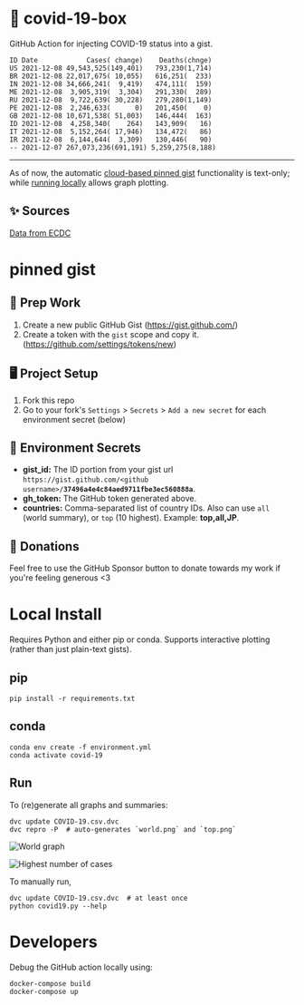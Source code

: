 # 🏥 covid-19-box

GitHub Action for injecting COVID-19 status into a gist.

```
ID Date            Cases( change)    Deaths(chnge)
US 2021-12-08 49,543,525(149,401)   793,230(1,714)
BR 2021-12-08 22,017,675( 10,055)   616,251(  233)
IN 2021-12-08 34,666,241(  9,419)   474,111(  159)
ME 2021-12-08  3,905,319(  3,304)   291,330(  289)
RU 2021-12-08  9,722,639( 30,228)   279,280(1,149)
PE 2021-12-08  2,246,633(      0)   201,450(    0)
GB 2021-12-08 10,671,538( 51,003)   146,444(  163)
ID 2021-12-08  4,258,340(    264)   143,909(   16)
IT 2021-12-08  5,152,264( 17,946)   134,472(   86)
IR 2021-12-08  6,144,644(  3,309)   130,446(   90)
-- 2021-12-07 267,073,236(691,191) 5,259,275(8,188)
```

---

As of now, the automatic [cloud-based pinned gist](#pinned-gist) functionality is text-only;
while [running locally](#local-install) allows graph plotting.

## ✨ Sources

[Data from ECDC](https://www.ecdc.europa.eu/en/publications-data/download-todays-data-geographic-distribution-covid-19-cases-worldwide)

# pinned gist

## 🎒 Prep Work
1. Create a new public GitHub Gist (https://gist.github.com/)
1. Create a token with the `gist` scope and copy it. (https://github.com/settings/tokens/new)

## 🖥 Project Setup
1. Fork this repo
1. Go to your fork's `Settings` > `Secrets` > `Add a new secret` for each environment secret (below)

## 🤫 Environment Secrets
- **gist_id:** The ID portion from your gist url `https://gist.github.com/<github username>/`**`37496a4e4c84aed9711fbe3ec560888a`**.
- **gh_token:** The GitHub token generated above.
- **countries:** Comma-separated list of country IDs. Also can use `all` (world summary), or `top` (10 highest). Example: **top,all,JP**.

## 💸 Donations

Feel free to use the GitHub Sponsor button to donate towards my work if you're feeling generous <3

# Local Install

Requires Python and either pip or conda. Supports interactive plotting (rather than just plain-text gists).

## pip

```
pip install -r requirements.txt
```

## conda

```
conda env create -f environment.yml
conda activate covid-19
```

## Run

To (re)generate all graphs and summaries:

```
dvc update COVID-19.csv.dvc
dvc repro -P  # auto-generates `world.png` and `top.png`
```

![World graph](world.png)

![Highest number of cases](top.png)

To manually run,

```
dvc update COVID-19.csv.dvc  # at least once
python covid19.py --help
```

# Developers

Debug the GitHub action locally using:

```
docker-compose build
docker-compose up
```
